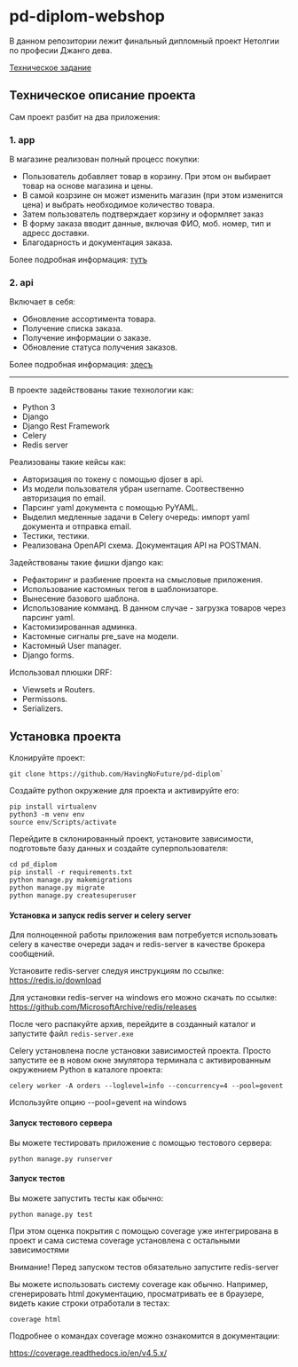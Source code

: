 # pd-diplom-webshop
В данном репозитории лежит финальный дипломный проект Нетолгии по професии Джанго дева.
 
[Техническое задание](./reference/task.md)


## Техническое описание проекта

Сам проект разбит на два приложения:

### 1. app
В магазине реализован полный процесс покупки:
* Пользователь добавляет товар в корзину. При этом он выбирает товар на основе магазина и цены.
* В самой козрзине он может изменить магазин (при этом изменится цена) и выбрать необходимое количество товара.
* Затем пользователь подтверждает корзину и оформляет заказ
* В форму заказа вводит данные, включая ФИО, моб. номер, тип и адресс доставки.
* Благодарность и документация заказа.

Более подробная информация: [тутъ](./reference/app.md)

### 2. api
Включает в себя:
* Обновление ассортимента товара.
* Получение списка заказа.
* Получение информации о заказе.
* Обновление статуса получения заказов.

Более подробная информация: [здесъ](./reference/api2.md)

---

В проекте задействованы такие технологии как:
* Python 3
* Django
* Django Rest Framework
* Celery
* Redis server

Реализованы такие кейсы как:
* Авторизация по токену с помощью djoser в api.
* Из модели пользователя убран username. Соотвественно авторизация по email.
* Парсинг yaml документа с помощью PyYAML.
* Выделил медленные задачи в Celery очередь: импорт yaml документа и отправка email.
* Тестики, тестики.
* Реализована OpenAPI схема. Документация API на POSTMAN.

Задействованы такие фишки django как:
* Рефакторинг и разбиение проекта на смысловые приложения.
* Использование кастомных тегов в шаблонизаторе.
* Вынесение базового шаблона.
* Использование комманд. В данном случае - загрузка товаров через парсинг yaml.
* Кастомизированная админка.
* Кастомные сигналы pre_save на модели.
* Кастомный User manager.
* Django forms.


Использовал плюшки DRF:
* Viewsets и Routers.
* Permissons.
* Serializers.

## Установка проекта

Клонируйте проект:

    git clone https://github.com/HavingNoFuture/pd-diplom`

Создайте python окружение для проекта и активируйте его:

    pip install virtualenv
    python3 -m venv env
    source env/Scripts/activate

Перейдите в склонированный проект, установите зависимости, подготовьте базу данных и создайте суперпользователя:

    cd pd_diplom
    pip install -r requirements.txt
    python manage.py makemigrations
    python manage.py migrate
    python manage.py createsuperuser

#### Установка и запуск redis server и celery server

Для полноценной работы приложения вам потребуется использовать celery в качестве очереди задач и redis-server в качестве брокера сообщений.

Установите redis-server следуя инструкциям по ссылке:
https://redis.io/download

Для установки redis-server на windows его можно скачать по ссылке:
https://github.com/MicrosoftArchive/redis/releases

После чего распакуйте архив, перейдите в созданный каталог и запустите файл `redis-server.exe`

Celery установлена после установки зависимостей проекта. Просто запустите ее в новом окне эмулятора терминала с активированным окружением Python в каталоге проекта:

    celery worker -A orders --loglevel=info --concurrency=4 --pool=gevent

Используйте опцию --pool=gevent на windows

#### Запуск тестового сервера

Вы можете тестировать приложение с помощью тестового сервера:

    python manage.py runserver

####  Запуск тестов

Вы можете запустить тесты как обычно:

    python manage.py test

При этом оценка покрытия с помощью coverage уже интегрирована в проект и сама система coverage установлена с остальными зависимостями

Внимание! Перед запуском тестов обязательно запустите redis-server

Вы можете использовать систему coverage как обычно. Например, сгенерировать html документацию, просматривать ее в браузере, видеть какие строки отработали в тестах:

    coverage html

Подробнее о командах coverage можно ознакомится в документации:

https://coverage.readthedocs.io/en/v4.5.x/